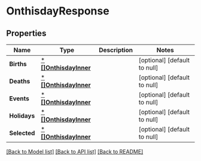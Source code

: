 # OnthisdayResponse

## Properties
Name | Type | Description | Notes
------------ | ------------- | ------------- | -------------
**Births** | [***[]OnthisdayInner**](array.md) |  | [optional] [default to null]
**Deaths** | [***[]OnthisdayInner**](array.md) |  | [optional] [default to null]
**Events** | [***[]OnthisdayInner**](array.md) |  | [optional] [default to null]
**Holidays** | [***[]OnthisdayInner**](array.md) |  | [optional] [default to null]
**Selected** | [***[]OnthisdayInner**](array.md) |  | [optional] [default to null]

[[Back to Model list]](../README.md#documentation-for-models) [[Back to API list]](../README.md#documentation-for-api-endpoints) [[Back to README]](../README.md)

